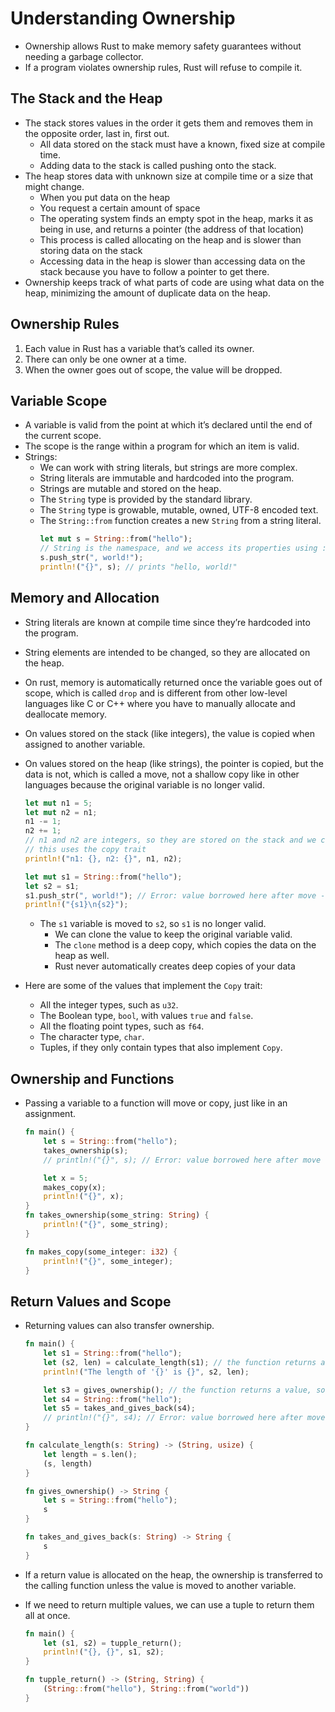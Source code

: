 # Understanding Ownership

- Ownership allows Rust to make memory safety guarantees without needing a garbage collector.
- If a program violates ownership rules, Rust will refuse to compile it.

## The Stack and the Heap

- The stack stores values in the order it gets them and removes them in the opposite order, last in, first out.
  - All data stored on the stack must have a known, fixed size at compile time.
  - Adding data to the stack is called pushing onto the stack.
- The heap stores data with unknown size at compile time or a size that might change.
  - When you put data on the heap
  - You request a certain amount of space
  - The operating system finds an empty spot in the heap, marks it as being in use, and returns a pointer (the address of that location)
  - This process is called allocating on the heap and is slower than storing data on the stack
  - Accessing data in the heap is slower than accessing data on the stack because you have to follow a pointer to get there.
- Ownership keeps track of what parts of code are using what data on the heap, minimizing the amount of duplicate data on the heap.

## Ownership Rules

1. Each value in Rust has a variable that’s called its owner.
2. There can only be one owner at a time.
3. When the owner goes out of scope, the value will be dropped.

## Variable Scope

- A variable is valid from the point at which it’s declared until the end of the current scope.
- The scope is the range within a program for which an item is valid.
- Strings:
  - We can work with string literals, but strings are more complex.
  - String literals are immutable and hardcoded into the program.
  - Strings are mutable and stored on the heap.
  - The `String` type is provided by the standard library.
  - The `String` type is growable, mutable, owned, UTF-8 encoded text.
  - The `String::from` function creates a new `String` from a string literal.
    ```Rust
    let mut s = String::from("hello");
    // String is the namespace, and we access its properties using ::<Property>
    s.push_str(", world!");
    println!("{}", s); // prints "hello, world!"
    ```

## Memory and Allocation

- String literals are known at compile time since they’re hardcoded into the program.
- String elements are intended to be changed, so they are allocated on the heap.
- On rust, memory is automatically returned once the variable goes out of scope, which is called `drop` and is different from other low-level languages like C or C++ where you have to manually allocate and deallocate memory.
- On values stored on the stack (like integers), the value is copied when assigned to another variable.
- On values stored on the heap (like strings), the pointer is copied, but the data is not, which is called a move, not a shallow copy like in other languages because the original variable is no longer valid.

  ```Rust
  let mut n1 = 5;
  let mut n2 = n1;
  n1 -= 1;
  n2 += 1;
  // n1 and n2 are integers, so they are stored on the stack and we can copy the values
  // this uses the copy trait
  println!("n1: {}, n2: {}", n1, n2);

  let mut s1 = String::from("hello");
  let s2 = s1;
  s1.push_str(", world!"); // Error: value borrowed here after move - we need to clone the value
  println!("{s1}\n{s2}");
  ```

  - The `s1` variable is moved to `s2`, so `s1` is no longer valid.
    - We can clone the value to keep the original variable valid.
    - The `clone` method is a deep copy, which copies the data on the heap as well.
    - Rust never automatically creates deep copies of your data

- Here are some of the values that implement the `Copy` trait:
  - All the integer types, such as `u32`.
  - The Boolean type, `bool`, with values `true` and `false`.
  - All the floating point types, such as `f64`.
  - The character type, `char`.
  - Tuples, if they only contain types that also implement `Copy`.

## Ownership and Functions

- Passing a variable to a function will move or copy, just like in an assignment.

  ```Rust
  fn main() {
      let s = String::from("hello");
      takes_ownership(s);
      // println!("{}", s); // Error: value borrowed here after move

      let x = 5;
      makes_copy(x);
      println!("{}", x);
  }
  fn takes_ownership(some_string: String) {
      println!("{}", some_string);
  }

  fn makes_copy(some_integer: i32) {
      println!("{}", some_integer);
  }
  ```

## Return Values and Scope

- Returning values can also transfer ownership.

  ```Rust
  fn main() {
      let s1 = String::from("hello");
      let (s2, len) = calculate_length(s1); // the function returns a tuple, so it transfers ownership
      println!("The length of '{}' is {}", s2, len);

      let s3 = gives_ownership(); // the function returns a value, so it transfers ownership
      let s4 = String::from("hello");
      let s5 = takes_and_gives_back(s4);
      // println!("{}", s4); // Error: value borrowed here after move
  }

  fn calculate_length(s: String) -> (String, usize) {
      let length = s.len();
      (s, length)
  }

  fn gives_ownership() -> String {
      let s = String::from("hello");
      s
  }

  fn takes_and_gives_back(s: String) -> String {
      s
  }
  ```

- If a return value is allocated on the heap, the ownership is transferred to the calling function unless the value is moved to another variable.
- If we need to return multiple values, we can use a tuple to return them all at once.

  ```Rust
  fn main() {
      let (s1, s2) = tupple_return();
      println!("{}, {}", s1, s2);
  }

  fn tupple_return() -> (String, String) {
      (String::from("hello"), String::from("world"))
  }
  ```
